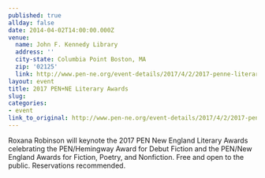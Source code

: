 ```yaml
---
published: true
allday: false
date: 2014-04-02T14:00:00.000Z
venue: 
  name: John F. Kennedy Library
  address: ''
  city-state: Columbia Point Boston, MA
  zip: '02125'
  link: http://www.pen-ne.org/event-details/2017/4/2/2017-penne-literary-awards
layout: event
title: 2017 PEN+NE Literary Awards
slug: 
categories:
- event
link_to_original: http://www.pen-ne.org/event-details/2017/4/2/2017-penne-literary-awards
---
```



Roxana Robinson will keynote the 2017 PEN New England Literary Awards celebrating the PEN/Hemingway Award for Debut Fiction and the PEN/New England Awards for Fiction, Poetry, and Nonfiction. Free and open to the public. Reservations recommended.